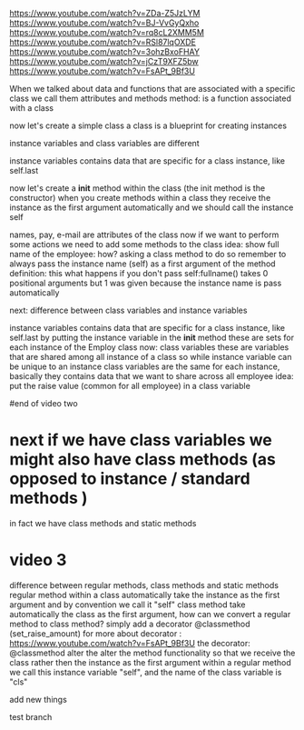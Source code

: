 https://www.youtube.com/watch?v=ZDa-Z5JzLYM
https://www.youtube.com/watch?v=BJ-VvGyQxho
https://www.youtube.com/watch?v=rq8cL2XMM5M
https://www.youtube.com/watch?v=RSl87lqOXDE
https://www.youtube.com/watch?v=3ohzBxoFHAY
https://www.youtube.com/watch?v=jCzT9XFZ5bw
https://www.youtube.com/watch?v=FsAPt_9Bf3U

When we talked about data and functions that are associated with a specific class we call them attributes and methods
method: is a function associated with a class

now let's create a simple class
a class is a blueprint for creating instances

instance variables and class variables are different

instance variables contains data that are specific for a class instance, like self.last

now let's create a __init__ method within the class (the init method is the constructor)
when you create methods within a class they receive the instance as the first argument automatically
and we should call the instance self

names, pay, e-mail are attributes of the class
now if we want to perform some actions we need to add some methods to the class
idea: show full name of the employee: how? asking a class method to do so
remember to always pass the instance name (self) as a first argument of the method definition:
this what happens if you don't pass self:fullname() takes 0 positional arguments but 1 was given
because the instance name is pass automatically

next: difference between class variables and instance variables

instance variables contains data that are specific for a class instance, like self.last
by putting the instance variable in the __init__ method these are sets for each instance of the Employ class
now: class variables
these are variables that are shared among all instance of a class so while instance variable can be unique to an instance
class variables are the same for each instance, basically they contains data that we want to share across all employee
idea: put the raise value (common for all employee) in a class variable

#end of video two

# next if we have class variables we might also have class methods (as opposed to instance / standard methods )
in fact we have class methods and static methods

# video 3

difference between regular methods, class methods and static methods
regular method within a class automatically take the instance as the first argument
and by convention we call it "self"
class method take automatically the class as the first argument, how can we convert a regular method to class method?
simply add a decorator @classmethod (set_raise_amount)
for more about decorator : https://www.youtube.com/watch?v=FsAPt_9Bf3U
the decorator: @classmethod alter the alter the method functionality
so that we receive the class rather then the instance as the first argument
within a regular method we call this instance variable "self", and the name of the class variable is "cls"

add new things

test branch
